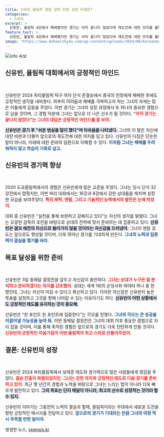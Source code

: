 ```yaml
---
title: 신유빈 올림픽 경험 상대 인정 성장 비결은?
categories:
  - 스포츠
excerpt: >
  신유빈, 올림픽 4강에서 패배했지만 경기는 아직 끝나지 않았다며 재도전에 대한 의지를 불태웠다. 경험을 통해 성장하고 있는 그녀는 동메달 결정전에서의 승리를 다짐하며 더욱 강한 모습을 예고했다.
feature_text: >
  신유빈, 올림픽 4강에서 패배했지만 경기는 아직 끝나지 않았다며 재도전에 대한 의지를 불태웠다. 경험을 통해 성장하고 있는 그녀는 동메달 결정전에서의 승리를 다짐하며 더욱 강한 모습을 예고했다.
image: 'https://www.behealthy4u.com/wp-content/uploads/2024/06/koreanews.jpg'
---
```


<p><img src="https://www.behealthy4u.com/wp-content/uploads/2024/06/koreanews.jpg" alt="info 속보" /></p>

<h2 data-ke-size="size26">신유빈, 올림픽 대회에서의 긍정적인 마인드</h2>

<p data-ke-size="size16">&nbsp;</p>

<p>신유빈은 2024 파리올림픽 탁구 여자 단식 준결승에서 중국의 천멍에게 패배한 후에도 긍정적인 생각을 내비쳤다. 외부의 어려움과 패배를 극복하고자 하는 그녀의 자세는 많은 이들에게 감동을 주었다. 이번 경기는 그녀의 성장 과정에서 또 하나의 중요한 경험으로 남을 것이며, 그 경험 덕분에 그녀는 앞으로 더 나은 선수가 될 것이다. <b><span style="color: #ee2323;">"아직 경기는 끝나지 않았다"는 그녀의 대답은 긍정적인 마인드를 잘 보여.</span></b>  </p>

<p><b><span style="background-color: #21538527;">신유빈은 경기 후 "쉬운 범실을 많이 했다"며 아쉬움을 나타냈다.</span></b> 그녀의 이 말은 자신에 대한 비판과 더불어 앞으로의 재도전에 대한 의지를 담고 있다. 신유빈의 다짐은 단순한 말이 아니라, 미래에 대한 준비의 일환으로 이해할 수 있다. <b><span style="color: #1a5490;">이처럼 그녀는 패배를 두려워하지 않고 학습의 기회로 삼고.</span></b></p>

<h2 data-ke-size="size26">신유빈의 경기력 향상</h2>

<p data-ke-size="size16">&nbsp;</p>

<p>2020 도쿄올림픽에서의 경험은 신유빈에게 많은 교훈을 주었다. 그녀는 당시 단식 32강전에서 멈췄지만, 이번 파리 대회에서는 16강과 8강에서 강한 상대들을 제치며 성장한 모습을 보여주었다. <b><span style="color: #ee2323;">특히 체력, 멘털, 그리고 기술적인 능력에서의 발전은 눈에 띄었어.</span></b>  </p>

<p>대회 중 신유빈은 "실전을 통해 보완하고 강해지고 있다"는 자신의 생각을 밝혔다. 그녀는 오광헌 감독의 조언을 바탕으로 상대의 전략에 맞서 준비하는 데 집중하고 있다. <b><span style="background-color: #21538527;">신유빈은 결코 예전의 자신으로 돌아가지 않을 것이라는 자신감을 드러냈어.</span></b> 그녀의 멘탈 강도는 앞으로도 향상될 것이며, 더욱 뛰어난 경기를 기대하게 만든다. <b><span style="color: #1a5490;">그녀의 노력과 집중력이 결실을 맺기를 바라.</span></b></p>

<h2 data-ke-size="size26">목표 달성을 위한 준비</h2>

<p data-ke-size="size16">&nbsp;</p>

<p>신유빈은 3일 동메달 결정전을 앞두고 자신감이 충만하다. <b><span style="color: #ee2323;">그녀는 상대가 누구든 잘 분석하고 준비하겠다는 의지를 강조했어.</span></b> 상대는 세계 1위의 순잉사와 하야타 하나 중 한 명인데, 그녀는 자신이 이길 수 있다고 확신하고 있다. 이러한 자신감은 신유빈이 높은 목표를 설정하고 그것을 향해 나아갈 수 있는 이유이기도 하다. <b><span style="background-color: #21538527;">신유빈이 어떤 상황에서도 긍정적인 태도를 유지하는 것이 중요해.</span></b></p>

<p>신유빈은 "한 포인트 한 포인트에 집중한다"는 각오를 전했다. <b><span style="color: #1a5490;">그녀의 각오는 큰 성공을 이끌어낼 가능성을 높여 줘.</span></b> 이번 동메달 결정전은 그녀의 데뷔 이후 중요한 경험으로 자리 잡을 것이며, 이를 통해 축적된 경험은 앞으로의 경기도 더욱 탄탄하게 만들 것이다. <b><span style="color: #ee2323;">신유빈의 긍정적인 마음가짐이 이번 올림픽의 최고 스타로 만들어주었어.</span></b></p>

<h2 data-ke-size="size26">결론: 신유빈의 성장</h2>

<p data-ke-size="size16">&nbsp;</p>

<p>신유빈은 2024 파리올림픽에서 보여준 태도와 경기력으로 많은 사람들에게 영감을 주었다. <b><span style="color: #ee2323;">결승 진출이 좌절되었지만, 그녀는 강한 의지와 긍정적인 태도로 다음 경기를 준비하고 있어.</span></b> 최근 몇 년간의 경험과 노력을 바탕으로 그녀는 느리는 법이 아니라 더욱 빠르게 발전하고 있다. <b><span style="background-color: #21538527;">그의 목표는 단지 메달이 아니라, 최고의 선수로 성장하는 것이라 할 수 있지.</span></b></p>

<p>신유빈의 이야기는 그동안의 노력의 결실과 함께, 올림픽이라는 무대에서 새로운 도전을 향한 긍정적인 메시지를 전달하고 있다. <b><span style="color: #1a5490;">앞으로의 경기가 기대되는 만큼 그녀의 여정 역시 주목할 만한 일이야.</span></b></p>
생생한 뉴스, <a href="https://opensis.kr" rel="dofollow">opensis.kr</a>


